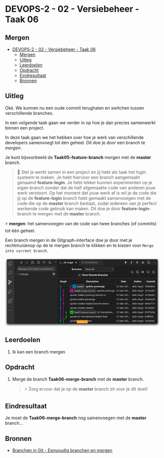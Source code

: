 # DEVOPS-2 - 02 - Versiebeheer - Taak 06

## Mergen

- [DEVOPS-2 - 02 - Versiebeheer - Taak 06](#devops-2---02---versiebeheer---taak-06)
  - [Mergen](#mergen)
  - [Uitleg](#uitleg)
  - [Leerdoelen](#leerdoelen)
  - [Opdracht](#opdracht)
  - [Eindresultaat](#eindresultaat)
  - [Bronnen](#bronnen)

## Uitleg

Oké. We kunnen nu een oude commit terughalen en switchen tussen verschillende branches. 

In een volgende taak gaan we verder in op hoe je dan precies samenwerkt binnen een project.

In deze taak gaan we het hebben over hoe je werk van verschillende developers samenvoegt tot één geheel. Dit doe je door een branch te _mergen_.


Je kunt bijvoorbeeld de **Taak05-feature-branch** mergen met de **master** branch.

> :speech_balloon: Stel je werkt samen in een project en jij hebt als taak het login systeem te maken. Je hebt hiervoor een branch aangemaakt genaamd **feature-login**. Je hebt lekker kunnen experimenten op je eigen branch zonder dat de half afgemaakte code van anderen jouw werk verstoort. Op het moment dat jouw werk af is wil je de code die jij op de **feature-login** branch hebt gemaakt samenvoegen met de code die op de **master** branch bestaat, zodat iedereen van je perfect werkende code gebruik kan maken. Dit doe je door **feature-login**-branch te mergen met de **master** branch. 

:zap: **mergen**: het samenvoegen van de code van twee branches (of commits) tot één geheel.

Een branch mergen in de Gitgraph-interface doe je door met je rechtmuisknop op de te mergen branch te klikken en te kiezen voor `Merge into current branch`.

![](img\git-gitgraph-merge-branch.gif)


## Leerdoelen

1. Ik kan een branch mergen 

## Opdracht

1.  Merge de branch **Taak06-merge-branch** met de **master** branch. 
   
    > :zap: Zorg ervoor dat je op de **master** branch zit voor je dit doet!

## Eindresultaat

Je moet de **Taak06-merge-branch** nog samenvoegen met de **master** branch...

## Bronnen
* [Branchen in Git - Eenvoudig branchen en mergen](https://git-scm.com/book/nl/v2/Branchen-in-Git-Eenvoudig-branchen-en-mergen)
